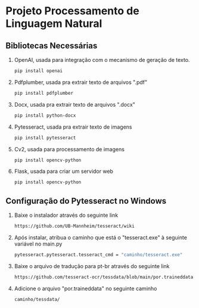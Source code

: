 # Projeto Processamento de Linguagem Natural

## Bibliotecas Necessárias
1. OpenAI, usada para integração com o mecanismo de geração de texto.
    ```bash
   pip install openai
2. Pdfplumber, usada pra extrair texto de arquivos ".pdf"
    ```bash
   pip install pdfplumber
3. Docx, usada pra extrair texto de arquivos ".docx"
    ```bash
   pip install python-docx
4. Pytesseract, usada pra extrair texto de imagens
    ```bash
   pip install pytesseract
5. Cv2, usada para processamento de imagens
    ```bash
   pip install opencv-python
6. Flask, usada para criar um servidor web
    ```bash
   pip install opencv-python

## Configuração do Pytesseract no Windows
1. Baixe o instalador através do seguinte link
    ```bash
   https://github.com/UB-Mannheim/tesseract/wiki
2. Após instalar, atribua o caminho que está o "tesseract.exe" à seguinte variável no main.py
    ```bash
   pytesseract.pytesseract.tesseract_cmd = "caminho/tesseract.exe"
3. Baixe o arquivo de tradução para pt-br através do seguinte link
    ```bash
   https://github.com/tesseract-ocr/tessdata/blob/main/por.traineddata
4. Adicione o arquivo "por.traineddata" no seguinte caminho
    ```bash
   caminho/tessdata/
